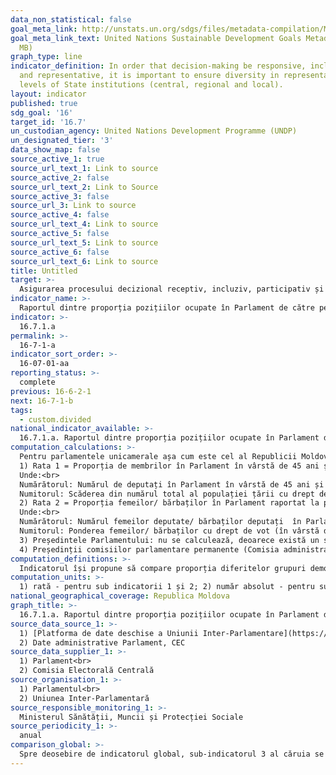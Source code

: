 ```yaml
---
data_non_statistical: false
goal_meta_link: http://unstats.un.org/sdgs/files/metadata-compilation/Metadata-Goal-16.pdf
goal_meta_link_text: United Nations Sustainable Development Goals Metadata (PDF 4.0
  MB)
graph_type: line
indicator_definition: In order that decision-making be responsive, inclusive, participatory
  and representative, it is important to ensure diversity in representation at all
  levels of State institutions (central, regional and local).
layout: indicator
published: true
sdg_goal: '16'
target_id: '16.7'
un_custodian_agency: United Nations Development Programme (UNDP)
un_designated_tier: '3'
data_show_map: false
source_active_1: true
source_url_text_1: Link to source
source_active_2: false
source_url_text_2: Link to Source
source_active_3: false
source_url_3: Link to source
source_active_4: false
source_url_text_4: Link to source
source_active_5: false
source_url_text_5: Link to source
source_active_6: false
source_url_text_6: Link to source
title: Untitled
target: >-
  Asigurarea procesului decizional receptiv, incluziv, participativ și reprezentativ la toate nivelurile
indicator_name: >-
  Raportul dintre proporția pozițiilor ocupate în Parlament de către persoanele din anumite grupuri ale populației (pe sexe, vârstă, persoanele cu dizabilități și alte grupuri corespunzătoare) și proporția grupului respectiv în total populație
indicator: >-
  16.7.1.a
permalink: >-
  16-7-1-a
indicator_sort_order: >-
  16-07-01-aa
reporting_status: >-
  complete
previous: 16-6-2-1
next: 16-7-1-b
tags:
  - custom.divided
national_indicator_available: >-
  16.7.1.a. Raportul dintre proporția pozițiilor ocupate în Parlament de către persoanele din anumite grupuri ale populației (pe sexe, vârstă, persoanele cu dizabilități și alte grupuri corespunzătoare) și proporția grupului respectiv în total populație
computation_calculations: >-
  Pentru parlamentele unicamerale așa cum este cel al Republicii Moldova, indicatorul este măsurat prin intermediul a 4 sub-indicatori (1 pentru populația tânără și 3 pentru femei), din care 2 sunt calculați ca rate, iar 2 sunt prezentați ca numere absolute: <br> 
  1) Rata 1 = Proporția de membrilor în Parlament în vârstă de 45 ani și mai jos raportat la proporția populației în vârstă de 45 ani și mai jos cu drept de vot (18 ani +) *100.<br> 
  Unde:<br> 
  Numărătorul: Numărul de deputați în Parlament în vârstă de 45 ani și mai jos raportat la numărul total de deputați în Parlament. <br> 
  Numitorul: Scăderea din numărul total al populației țării cu drept de vot (18 ani +) a numărului total al populației până la vârsta eligibilității.<br> 
  2) Rata 2 = Proporția femeilor/ bărbaților în Parlament raportat la proporția femeilor/ bărbaților în total populație cu drept de vot (18 ani+)<br> 
  Unde:<br> 
  Numărătorul: Numărul femeilor deputate/ bărbaților deputați  în Parlament raportat la numărul total de deputați în Parlament *100<br> 
  Numitorul: Ponderea femeilor/ bărbaților cu drept de vot (în vârstă de 18 ani +) în numărul total al populației până la vârsta eligibilității.<br> 
  3) Președintele Parlamentului: nu se calculează, deoarece există un singur Președinte în Parlament, fiind înregistrate doar caracteristicile individuale acestuia, adică: grupul de vârstă și sexul.<br> 
  4) Președinții comisiilor parlamentare permanente (Comisia administrație publică; Comisia agricultură și industrie alimentară; Comisia cultură, educație, cercetare, tineret, sport și mass-media; Comisia de control al finanțelor publice; Comisia drepturile omului și relații interetnice;  Comisia economie, buget și finanțe; Comisia juridică, numiri și imunități; Comisia mediu și dezvoltare regională; Comisia politică externă și integrare europeană; Comisia protecție socială, sănătate și familie și Comisia securitate națională, apărare și ordine publică): nu se calculează, deoarece sunt colectate pentru 11 președinți ai comisiilor. Sunt înregistrate doar caracteristicile individuale acestora, adică: grupul de vârstă și sexul.
computation_definitions: >-
  Indicatorul își propune să compare proporția diferitelor grupuri demografice (în funcție de vârstă și sex) reprezentate în Parlament, în raport cu proporția acestor grupuri din populația națională în vârsta eligibilă pentru vot. Dreptul de a alege și a fi ales îl au cetățenii Republicii  Moldova care au împlinit, inclusiv în ziua alegerilor, vârsta de 18 ani, cu excepția celor privați de acest drept în modul stabilit de lege (art. 11; 12 din Codul electoral Cod nr. 1381/1997).
computation_units: >-
  1) rată - pentru sub indicatorii 1 și 2; 2) număr absolut - pentru sub indicatorii 3 și 4
national_geographical_coverage: Republica Moldova
graph_title: >-
  16.7.1.a. Raportul dintre proporția pozițiilor ocupate în Parlament de către persoanele din anumite grupuri ale populației (pe sexe, vârstă, persoanele cu dizabilități și alte grupuri corespunzătoare) și proporția grupului respectiv în total populație
source_data_source_1: >-
  1) [Platforma de date deschise a Uniunii Inter-Parlamentare](https://data.ipu.org/content/republic-moldova?chamber_id=13501)<br> 
  2) Date administrative Parlament, CEC
source_data_supplier_1: >-
  1) Parlament<br> 
  2) Comisia Electorală Centrală
source_organisation_1: >-
  1) Parlamentul<br> 
  2) Uniunea Inter-Parlamentară
source_responsible_monitoring_1: >-
  Ministerul Sănătății, Muncii și Protecției Sociale
source_periodicity_1: >-
  anual
comparison_global: >-
  Spre deosebire de indicatorul global, sub-indicatorul 3 al căruia se calculează ca număr absolut al președinților a 5 comisii parlamentare permanente (Afaceri Externe, Apărare, Finanțe, Drepturile Omului și Egalitate de Gen), indicatorul național este calculat ca număr absolut al președinților celor 11 comisii parlamentare permanente stabilite în legislatura a X-a.
---
```

